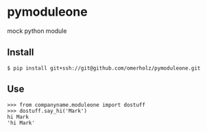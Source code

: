 # pymoduleone
mock python module

## Install

```
$ pip install git+ssh://git@github.com/omerholz/pymoduleone.git
```

## Use

```
>>> from companyname.moduleone import dostuff
>>> dostuff.say_hi('Mark')
hi Mark
'hi Mark'
```

